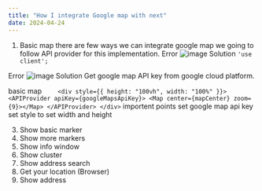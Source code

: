 ```yaml
---
title: "How I integrate Google map with next"
date: 2024-04-24
---
```

1. Basic map
there are few ways we can integrate google map
we going to follow API provider for this implementation.
Error
![image](https://github.com/sankalpaa/ConceptWelder/assets/7065759/c81b2ee3-c6c9-4e0d-b27b-890ccfd16348)
Solution
`'use client';`

Error
![image](https://github.com/sankalpaa/ConceptWelder/assets/7065759/3c5b6565-a63d-4dcc-820a-cd900b7b88e1)
Solution
Get google map API key from google cloud platform.

basic map
`    <div style={{ height: "100vh", width: "100%" }}>
      <APIProvider apiKey={googleMapsApiKey}>
        <Map center={mapCenter} zoom={9}></Map>
      </APIProvider>
    </div>`
importent points 
 set google map api key
 set style to set width and height

3. Show basic marker
4. Show more markers
5. Show info window
6. Show cluster
7. Show address search
8. Get your location (Browser)
9. Show address
   

